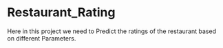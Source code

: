 # Restaurant_Rating
Here in this project we need to Predict the ratings of the restaurant based on different Parameters.
